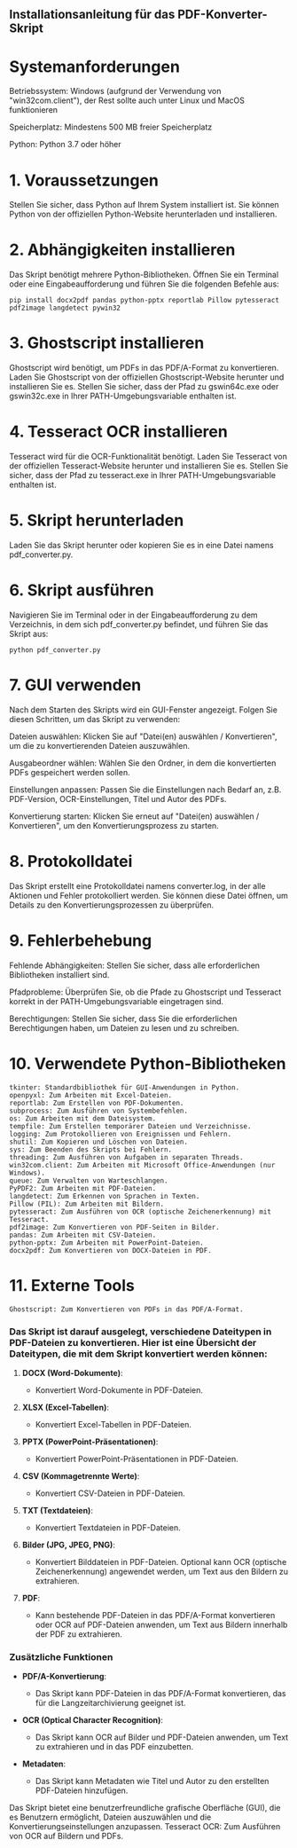 ## Installationsanleitung für das PDF-Konverter-Skript

# Systemanforderungen
Betriebssystem: Windows (aufgrund der Verwendung von "win32com.client"), der Rest sollte auch unter Linux und MacOS funktionieren

Speicherplatz: Mindestens 500 MB freier Speicherplatz

Python: Python 3.7 oder höher

# 1. Voraussetzungen
Stellen Sie sicher, dass Python auf Ihrem System installiert ist. Sie können Python von der offiziellen Python-Website herunterladen und installieren.

# 2. Abhängigkeiten installieren
Das Skript benötigt mehrere Python-Bibliotheken. Öffnen Sie ein Terminal oder eine Eingabeaufforderung und führen Sie die folgenden Befehle aus:

``pip install docx2pdf pandas python-pptx reportlab Pillow pytesseract pdf2image langdetect pywin32``

# 3. Ghostscript installieren
Ghostscript wird benötigt, um PDFs in das PDF/A-Format zu konvertieren. Laden Sie Ghostscript von der offiziellen Ghostscript-Website herunter und installieren Sie es. Stellen Sie sicher, dass der Pfad zu gswin64c.exe oder gswin32c.exe in Ihrer PATH-Umgebungsvariable enthalten ist.

# 4. Tesseract OCR installieren
Tesseract wird für die OCR-Funktionalität benötigt. Laden Sie Tesseract von der offiziellen Tesseract-Website herunter und installieren Sie es. Stellen Sie sicher, dass der Pfad zu tesseract.exe in Ihrer PATH-Umgebungsvariable enthalten ist.

# 5. Skript herunterladen
Laden Sie das Skript herunter oder kopieren Sie es in eine Datei namens pdf_converter.py.

# 6. Skript ausführen
Navigieren Sie im Terminal oder in der Eingabeaufforderung zu dem Verzeichnis, in dem sich pdf_converter.py befindet, und führen Sie das Skript aus:

``python pdf_converter.py``

# 7. GUI verwenden
Nach dem Starten des Skripts wird ein GUI-Fenster angezeigt. Folgen Sie diesen Schritten, um das Skript zu verwenden:

Dateien auswählen: Klicken Sie auf "Datei(en) auswählen / Konvertieren", um die zu konvertierenden Dateien auszuwählen.

Ausgabeordner wählen: Wählen Sie den Ordner, in dem die konvertierten PDFs gespeichert werden sollen.

Einstellungen anpassen: Passen Sie die Einstellungen nach Bedarf an, z.B. PDF-Version, OCR-Einstellungen, Titel und Autor des PDFs.

Konvertierung starten: Klicken Sie erneut auf "Datei(en) auswählen / Konvertieren", um den Konvertierungsprozess zu starten.

# 8. Protokolldatei
Das Skript erstellt eine Protokolldatei namens converter.log, in der alle Aktionen und Fehler protokolliert werden. Sie können diese Datei öffnen, um Details zu den Konvertierungsprozessen zu überprüfen.

# 9. Fehlerbehebung
Fehlende Abhängigkeiten: Stellen Sie sicher, dass alle erforderlichen Bibliotheken installiert sind.

Pfadprobleme: Überprüfen Sie, ob die Pfade zu Ghostscript und Tesseract korrekt in der PATH-Umgebungsvariable eingetragen sind.

Berechtigungen: Stellen Sie sicher, dass Sie die erforderlichen Berechtigungen haben, um Dateien zu lesen und zu schreiben.

# 10. Verwendete Python-Bibliotheken

    tkinter: Standardbibliothek für GUI-Anwendungen in Python.
    openpyxl: Zum Arbeiten mit Excel-Dateien.
    reportlab: Zum Erstellen von PDF-Dokumenten.
    subprocess: Zum Ausführen von Systembefehlen.
    os: Zum Arbeiten mit dem Dateisystem.
    tempfile: Zum Erstellen temporärer Dateien und Verzeichnisse.
    logging: Zum Protokollieren von Ereignissen und Fehlern.
    shutil: Zum Kopieren und Löschen von Dateien.
    sys: Zum Beenden des Skripts bei Fehlern.
    threading: Zum Ausführen von Aufgaben in separaten Threads.
    win32com.client: Zum Arbeiten mit Microsoft Office-Anwendungen (nur Windows).
    queue: Zum Verwalten von Warteschlangen.
    PyPDF2: Zum Arbeiten mit PDF-Dateien.
    langdetect: Zum Erkennen von Sprachen in Texten.
    Pillow (PIL): Zum Arbeiten mit Bildern.
    pytesseract: Zum Ausführen von OCR (optische Zeichenerkennung) mit Tesseract.
    pdf2image: Zum Konvertieren von PDF-Seiten in Bilder.
    pandas: Zum Arbeiten mit CSV-Dateien.
    python-pptx: Zum Arbeiten mit PowerPoint-Dateien.
    docx2pdf: Zum Konvertieren von DOCX-Dateien in PDF.

# 11. Externe Tools

    Ghostscript: Zum Konvertieren von PDFs in das PDF/A-Format.

### Das Skript ist darauf ausgelegt, verschiedene Dateitypen in PDF-Dateien zu konvertieren. Hier ist eine Übersicht der Dateitypen, die mit dem Skript konvertiert werden können:

1. **DOCX (Word-Dokumente)**:
   - Konvertiert Word-Dokumente in PDF-Dateien.

2. **XLSX (Excel-Tabellen)**:
   - Konvertiert Excel-Tabellen in PDF-Dateien.

3. **PPTX (PowerPoint-Präsentationen)**:
   - Konvertiert PowerPoint-Präsentationen in PDF-Dateien.

4. **CSV (Kommagetrennte Werte)**:
   - Konvertiert CSV-Dateien in PDF-Dateien.

5. **TXT (Textdateien)**:
   - Konvertiert Textdateien in PDF-Dateien.

6. **Bilder (JPG, JPEG, PNG)**:
   - Konvertiert Bilddateien in PDF-Dateien. Optional kann OCR (optische Zeichenerkennung) angewendet werden, um Text aus den Bildern zu extrahieren.

7. **PDF**:
   - Kann bestehende PDF-Dateien in das PDF/A-Format konvertieren oder OCR auf PDF-Dateien anwenden, um Text aus Bildern innerhalb der PDF zu extrahieren.

### Zusätzliche Funktionen
- **PDF/A-Konvertierung**:
  - Das Skript kann PDF-Dateien in das PDF/A-Format konvertieren, das für die Langzeitarchivierung geeignet ist.

- **OCR (Optical Character Recognition)**:
  - Das Skript kann OCR auf Bilder und PDF-Dateien anwenden, um Text zu extrahieren und in das PDF einzubetten.

- **Metadaten**:
  - Das Skript kann Metadaten wie Titel und Autor zu den erstellten PDF-Dateien hinzufügen.

Das Skript bietet eine benutzerfreundliche grafische Oberfläche (GUI), die es Benutzern ermöglicht, Dateien auszuwählen und die Konvertierungseinstellungen anzupassen.
    Tesseract OCR: Zum Ausführen von OCR auf Bildern und PDFs.

